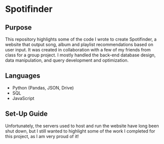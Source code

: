 # Spotifinder
## Purpose
This repository highlights some of the code I wrote to create Spotifinder, a website that output song, album and playlist recommendations based on user input. It was created in collaboration with a few of my friends from class for a group project. I mostly handled the back-end database design, data manipulation, and query development and optimization.
## Languages
- Python (Pandas, JSON, Drive)
- SQL
- JavaScript
## Set-Up Guide
Unfortunately, the servers used to host and run the website have long been shut down, but I still wanted to highlight some of the work I completed for this project, as I am very proud of it!
